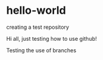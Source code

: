 # hello-world
creating a test repository

Hi all, just testing how to use github!

Testing the use of branches
